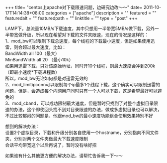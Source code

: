 +++
title= "centos上apache对下载限速问题，边研究边改～～"
date= 2011-10-17T14:14:38+08:00
categories = ["apache"]
description = ""
featured = ""
featuredalt = ""
featuredpath = ""
linktitle = ""
type = "post"
+++

LAMP下，总流量10MB/s下载速度，其中只想用一半带宽5MB/s做下载，另外一半带宽做升级，所以现在希望对下载的文件夹限速，现在的情况是这样的：  
1、mod_bw可以限制下载总速度，每个线程的下载最小速度，但是如果使用迅雷，则会超过最大速度，比如：  
BandWidth all 100（最大）  
MinBandWidth all 20 （最小10k）  
如果用迅雷下载，只对该原始地址，同时开10个线程，则最大速度会冲到200k（即最小速度*下载进程数）  
所以，mod_bw无论如何都是对迅雷无效的  
2、mod_limitipconn可以限制每个ip最多1个线程下载，这个确实可以限制迅雷的问题，但是，会造成每个内网用户同时只有一个人可以下载，这是希望最好可以避免的  
3、mod_cband，可以成功限制最大速度，但是暂时只找到了对整个虚拟目录限速的办法，这个即使回头找不到对目录限速的办法，做成多虚拟目录也可以解决，不过比较郁闷的问题是，他跟mod_bw的最小速度功能组合使用效果特别不好  

想到的解决办法：  
设置2个虚拟目录，下载和升级分别各自使用一个hostname，分别指向不同文件夹，分别对两个文件夹做最大下载速度限制  
会话平均带宽这个以后再说了，暂时没有啥好招  

如果谁有什么其他更方便的解决办法，请帮忙告诉我一下～～